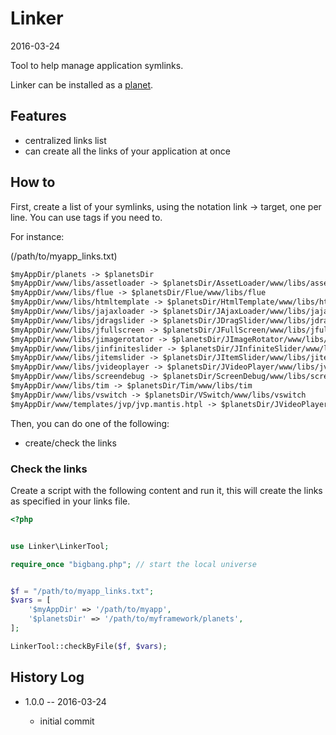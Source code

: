 Linker
==========
2016-03-24


Tool to help manage application symlinks.


Linker can be installed as a [planet](https://github.com/lingtalfi/Observer/blob/master/article/article.planetReference.eng.md).




Features
--------------

- centralized links list
- can create all the links of your application at once




How to
------------

First, create a list of your symlinks, using the notation link -> target, one per line.
You can use tags if you need to.

For instance:

(/path/to/myapp_links.txt)

```txt
$myAppDir/planets -> $planetsDir 
$myAppDir/www/libs/assetloader -> $planetsDir/AssetLoader/www/libs/assetloader 
$myAppDir/www/libs/flue -> $planetsDir/Flue/www/libs/flue 
$myAppDir/www/libs/htmltemplate -> $planetsDir/HtmlTemplate/www/libs/htmltemplate 
$myAppDir/www/libs/jajaxloader -> $planetsDir/JAjaxLoader/www/libs/jajaxloader 
$myAppDir/www/libs/jdragslider -> $planetsDir/JDragSlider/www/libs/jdragslider 
$myAppDir/www/libs/jfullscreen -> $planetsDir/JFullScreen/www/libs/jfullscreen 
$myAppDir/www/libs/jimagerotator -> $planetsDir/JImageRotator/www/libs/jimagerotator 
$myAppDir/www/libs/jinfiniteslider -> $planetsDir/JInfiniteSlider/www/libs/jinfiniteslider 
$myAppDir/www/libs/jitemslider -> $planetsDir/JItemSlider/www/libs/jitemslider 
$myAppDir/www/libs/jvideoplayer -> $planetsDir/JVideoPlayer/www/libs/jvideoplayer 
$myAppDir/www/libs/screendebug -> $planetsDir/ScreenDebug/www/libs/screendebug 
$myAppDir/www/libs/tim -> $planetsDir/Tim/www/libs/tim 
$myAppDir/www/libs/vswitch -> $planetsDir/VSwitch/www/libs/vswitch 
$myAppDir/www/templates/jvp/jvp.mantis.htpl -> $planetsDir/JVideoPlayer/www/templates/jvp.mantis.htpl 

```


Then, you can do one of the following:

- create/check the links


### Check the links

Create a script with the following content and run it, this will create the links as specified in your links file.

```php
<?php


use Linker\LinkerTool;

require_once "bigbang.php"; // start the local universe


$f = "/path/to/myapp_links.txt";
$vars = [
    '$myAppDir' => '/path/to/myapp',
    '$planetsDir' => '/path/to/myframework/planets',
];

LinkerTool::checkByFile($f, $vars);
```







History Log
------------------
    
- 1.0.0 -- 2016-03-24

    - initial commit
    
    